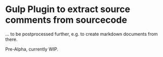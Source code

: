 # Gulp Plugin to extract source comments from sourcecode

... to be postprocessed further, e.g. to create markdown documents from there.

Pre-Alpha, currently WIP.